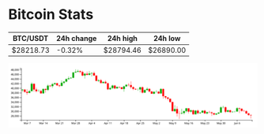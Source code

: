 # Bitcoin Stats

BTC/USDT|24h change|24h high|24h low|
|---|---|---|---|
|$28218.73|-0.32%|$28794.46|$26890.00|

<img src="./chart.svg">
